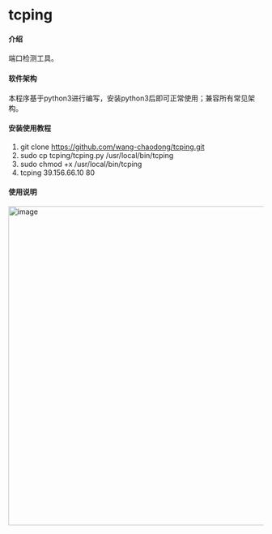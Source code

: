 # tcping

#### 介绍
端口检测工具。

#### 软件架构
本程序基于python3进行编写，安装python3后即可正常使用；兼容所有常见架构。


#### 安装使用教程

1.  git clone https://github.com/wang-chaodong/tcping.git
2.  sudo cp tcping/tcping.py /usr/local/bin/tcping
3.  sudo chmod +x /usr/local/bin/tcping
4.  tcping 39.156.66.10 80

#### 使用说明
<img width="630" alt="image" src="https://github.com/wang-chaodong/tcping/assets/38354577/3857525a-b185-4fe7-83a0-c3723c1caebf">

